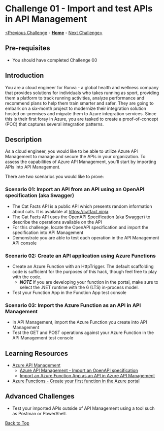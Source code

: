 # Challenge 01 - Import and test APIs in API Management

[<Previous Challenge](./Challenge-00.md) - **[Home](../README.md)** - [Next Challenge>](./Challenge-02.md)

## Pre-requisites

- You should have completed Challenge 00

## Introduction

You are a cloud engineer for Runva - a global health and wellness company that provides solutions for individuals who takes running as sport, providing them a platform to track running activities, analyze performance and recommend plans to help them train smarter and safer.  They are going to embark on a six-month project to modernize their integration solution hosted on-premises and migrate them to Azure integration services.  Since this is their first foray in Azure, you are tasked to create a proof-of-concept (POC) that captures several integration patterns.


## Description

As a cloud engineer, you would like to be able to utilize Azure API Management to manage and secure the APIs in your organization. To assess the capabilities of Azure API Management, you'll start by importing APIs into API Management.

There are two scenarios you would like to prove:

### Scenario 01: Import an API from an API using an OpenAPI specification (aka Swagger)

- The Cat Facts API is a public API which presents random information about cats. It is available at <https://catfact.ninja>
- The Cat Facts API uses the OpenAPI Specification (aka Swagger) to describe the operations available on the API
- For this challenge, locate the OpenAPI specification and import the specification into API Management
- Demonstrate you are able to test each operation in the API Management API console

### Scenario 02: Create an API application using Azure Functions

- Create an Azure Function with an HttpTrigger. The default scaffolding code is sufficient for the purposes of this hack, though feel free to play with the code.
  - **_NOTE_** If you are developing your function in the portal, make sure to select the .NET runtime with the 6 (LTS) in-process model.
- Test your Function App in the Function App test console

### Scenario 03: Import the Azure Function as an API in API Management

- In API Management, import the Azure Function you create into API Management
- Test the GET and POST operations against your Azure Function in the API Management test console

## Learning Resources

- [Azure API Management](https://docs.microsoft.com/en-us/azure/api-management/api-management-key-concepts)
  - [Azure API Management - Import an OpenAPI specification](https://learn.microsoft.com/en-us/azure/api-management/import-api-from-oas?tabs=portal)
  - [Import an Azure Function App as an API in Azure API Management](https://docs.microsoft.com/en-us/azure/api-management/import-function-app-as-api)
- [Azure Functions - Create your first function in the Azure portal](https://learn.microsoft.com/en-us/azure/azure-functions/functions-create-function-app-portal?pivots=programming-language-csharp)

## Advanced Challenges

- Test your imported APIs outside of API Management using a tool such as Postman or PowerShell.

[Back to Top](#challenge-01---import-and-test-apis-in-api-management)
